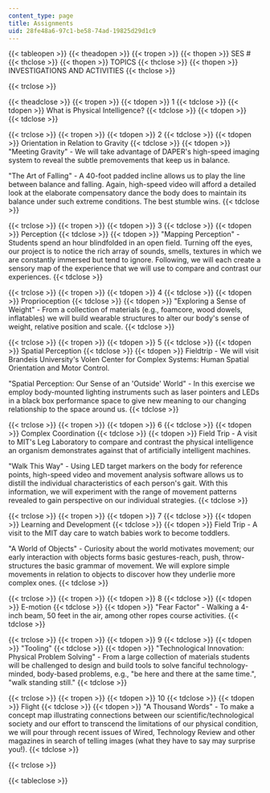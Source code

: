 ```yaml
---
content_type: page
title: Assignments
uid: 28fe48a6-97c1-be58-74ad-19825d29d1c9
---
```


{{< tableopen >}}
{{< theadopen >}}
{{< tropen >}}
{{< thopen >}}
SES #
{{< thclose >}}
{{< thopen >}}
TOPICS
{{< thclose >}}
{{< thopen >}}
INVESTIGATIONS AND ACTIVITIES
{{< thclose >}}

{{< trclose >}}

{{< theadclose >}}
{{< tropen >}}
{{< tdopen >}}
1
{{< tdclose >}}
{{< tdopen >}}
What is Physical Intelligence?
{{< tdclose >}}
{{< tdopen >}}
 
{{< tdclose >}}

{{< trclose >}}
{{< tropen >}}
{{< tdopen >}}
2
{{< tdclose >}}
{{< tdopen >}}
Orientation in Relation to Gravity
{{< tdclose >}}
{{< tdopen >}}
"Meeting Gravity" - We will take advantage of DAPER's high-speed imaging system to reveal the subtle premovements that keep us in balance.  
  
"The Art of Falling" - A 40-foot padded incline allows us to play the line between balance and falling. Again, high-speed video will afford a detailed look at the elaborate compensatory dance the body does to maintain its balance under such extreme conditions. The best stumble wins.
{{< tdclose >}}

{{< trclose >}}
{{< tropen >}}
{{< tdopen >}}
3
{{< tdclose >}}
{{< tdopen >}}
Perception
{{< tdclose >}}
{{< tdopen >}}
"Mapping Perception" - Students spend an hour blindfolded in an open field. Turning off the eyes, our project is to notice the rich array of sounds, smells, textures in which we are constantly immersed but tend to ignore. Following, we will each create a sensory map of the experience that we will use to compare and contrast our experiences.
{{< tdclose >}}

{{< trclose >}}
{{< tropen >}}
{{< tdopen >}}
4
{{< tdclose >}}
{{< tdopen >}}
Proprioception
{{< tdclose >}}
{{< tdopen >}}
"Exploring a Sense of Weight" - From a collection of materials (e.g., foamcore, wood dowels, inflatables) we will build wearable structures to alter our body's sense of weight, relative position and scale.
{{< tdclose >}}

{{< trclose >}}
{{< tropen >}}
{{< tdopen >}}
5
{{< tdclose >}}
{{< tdopen >}}
Spatial Perception
{{< tdclose >}}
{{< tdopen >}}
Fieldtrip - We will visit Brandeis University's Volen Center for Complex Systems: Human Spatial Orientation and Motor Control.  
  
"Spatial Perception: Our Sense of an 'Outside' World" - In this exercise we employ body-mounted lighting instruments such as laser pointers and LEDs in a black box performance space to give new meaning to our changing relationship to the space around us.
{{< tdclose >}}

{{< trclose >}}
{{< tropen >}}
{{< tdopen >}}
6
{{< tdclose >}}
{{< tdopen >}}
Complex Coordination
{{< tdclose >}}
{{< tdopen >}}
Field Trip - A visit to MIT's Leg Laboratory to compare and contrast the physical intelligence an organism demonstrates against that of artificially intelligent machines.  
  
"Walk This Way" - Using LED target markers on the body for reference points, high-speed video and movement analysis software allows us to distill the individual characteristics of each person's gait. With this information, we will experiment with the range of movement patterns revealed to gain perspective on our individual strategies.
{{< tdclose >}}

{{< trclose >}}
{{< tropen >}}
{{< tdopen >}}
7
{{< tdclose >}}
{{< tdopen >}}
Learning and Development
{{< tdclose >}}
{{< tdopen >}}
Field Trip - A visit to the MIT day care to watch babies work to become toddlers.  
  
"A World of Objects" - Curiosity about the world motivates movement; our early interaction with objects forms basic gestures-reach, push, throw-structures the basic grammar of movement. We will explore simple movements in relation to objects to discover how they underlie more complex ones.
{{< tdclose >}}

{{< trclose >}}
{{< tropen >}}
{{< tdopen >}}
8
{{< tdclose >}}
{{< tdopen >}}
E-motion
{{< tdclose >}}
{{< tdopen >}}
"Fear Factor" - Walking a 4-inch beam, 50 feet in the air, among other ropes course activities.
{{< tdclose >}}

{{< trclose >}}
{{< tropen >}}
{{< tdopen >}}
9
{{< tdclose >}}
{{< tdopen >}}
"Tooling"
{{< tdclose >}}
{{< tdopen >}}
"Technological Innovation: Physical Problem Solving" - From a large collection of materials students will be challenged to design and build tools to solve fanciful technology-minded, body-based problems, e.g., "be here and there at the same time.", "walk standing still."
{{< tdclose >}}

{{< trclose >}}
{{< tropen >}}
{{< tdopen >}}
10
{{< tdclose >}}
{{< tdopen >}}
Flight
{{< tdclose >}}
{{< tdopen >}}
"A Thousand Words" - To make a concept map illustrating connections between our scientific/technological society and our effort to transcend the limitations of our physical condition, we will pour through recent issues of Wired, Technology Review and other magazines in search of telling images (what they have to say may surprise you!).
{{< tdclose >}}

{{< trclose >}}

{{< tableclose >}}